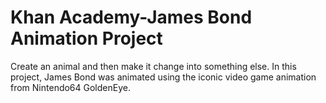 # Khan Academy-James Bond Animation Project

Create an animal and then make it change into something else. In this project, James Bond was animated using the iconic video game animation from Nintendo64 GoldenEye. 
